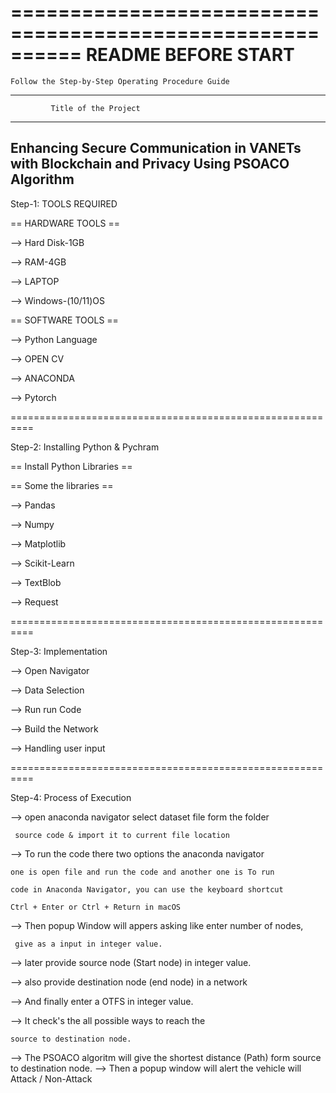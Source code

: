 ==========================================================
                  README BEFORE START
==========================================================
    Follow the Step-by-Step Operating Procedure Guide
----------------------------------------------------------
             Title of the Project
----------------------------------------------------------
Enhancing Secure Communication in VANETs with Blockchain and 
              Privacy Using PSOACO Algorithm
----------------------------------------------------------
 
Step-1: TOOLS REQUIRED

== HARDWARE TOOLS ==

--> Hard Disk-1GB

--> RAM-4GB

--> LAPTOP

--> Windows-(10/11)OS

== SOFTWARE TOOLS ==

--> Python Language

--> OPEN CV

--> ANACONDA

--> Pytorch

==========================================================

Step-2: Installing Python & Pychram

== Install Python Libraries ==

== Some the libraries ==

--> Pandas

--> Numpy

--> Matplotlib

--> Scikit-Learn

--> TextBlob

--> Request

==========================================================

Step-3: Implementation

--> Open Navigator

--> Data Selection

--> Run run Code

--> Build the Network

--> Handling user input

==========================================================

Step-4: Process of Execution

--> open anaconda navigator select dataset file form the folder

     source code & import it to current file location
     
--> To run the code there two options the anaconda navigator

    one is open file and run the code and another one is To run 
    
    code in Anaconda Navigator, you can use the keyboard shortcut
    
    Ctrl + Enter or Ctrl + Return in macOS
    

--> Then popup Window will appers asking like enter number of nodes,

     give as a input in integer value.

--> later provide source node (Start node) in integer value.

--> also provide destination node (end node) in a network

--> And finally enter a OTFS in integer value.

--> It check's the all possible ways to reach the 

    source to destination node.
--> The PSOACO algoritm will give the shortest distance (Path) form
    source to destination node.
--> Then a popup window will alert the vehicle will Attack / Non-Attack
    


